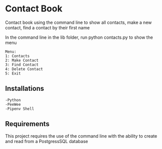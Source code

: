 # Contact Book

Contact book using the command line to show all contacts, make a new contact, find a contact by their first name

In the command line in the lib folder, run python contacts.py to show the menu

    Menu:
    1: Contacts
    2: Make Contact
    3: Find Contact
    4: Delete Contact
    5: Exit


## Installations
    -Python
    -PeeWee
    -Pipenv Shell


## Requirements
This project requires the use of the command line with the ability to create and read from a PostgressSQL database